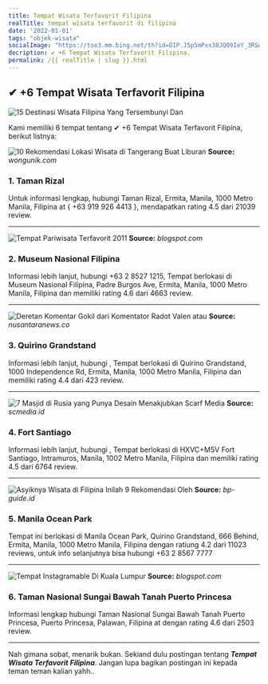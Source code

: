 ```yaml
---
title: Tempat Wisata Terfavorit Filipina
realTitle: tempat wisata terfavorit di filipina
date: '2022-01-01'
tags: "objek-wisata"
socialImage: "https://tse3.mm.bing.net/th?id=OIP.J5p5mPxx38JQ09IeY_3RSwHaJQ&amp;pid=15.1"
decription: ✔ +6 Tempat Wisata Terfavorit Filipina.
permalink: /{{ realTitle | slug }}.html
---
```


## ✔ +6 Tempat Wisata Terfavorit Filipina

![15 Destinasi Wisata Filipina Yang Tersembunyi Dan ](https://sgp1.digitaloceanspaces.com/tz-mag-id/wp-content/uploads/2019/07/060607071313/image12.jpg)



Kami memiliki 6 tempat tentang ✔ +6 Tempat Wisata Terfavorit Filipina, berikut listnya:



![10 Rekomendasi Lokasi Wisata di Tangerang Buat Liburan ](https://tse1.mm.bing.net/th?id=OIP.0u-BMgW_TsQl_lteR6TJxQHaEs&amp;pid=15.1)
**Source:** _wongunik.com_


### 1. Taman Rizal



Untuk informasi lengkap, hubungi Taman Rizal, Ermita, Manila, 1000 Metro Manila, Filipina at { +63 919 926 4413 }, mendapatkan rating 4.5 dari 21039 review.

---


![Tempat Pariwisata Terfavorit 2011](https://tse4.mm.bing.net/th?id=OIP.p9ANaqNHwYrCBKGDgYX5QgHaDt&amp;pid=15.1)
**Source:** _blogspot.com_


### 2. Museum Nasional Filipina



Informasi lebih lanjut, hubungi +63 2 8527 1215, Tempat berlokasi di Museum Nasional Filipina, Padre Burgos Ave, Ermita, Manila, 1000 Metro Manila, Filipina dan memiliki rating 4.6 dari 4663 review.

---


![Deretan Komentar Gokil dari Komentator Radot Valen atau ](https://tse3.mm.bing.net/th?id=OIP.HdbCo-NFnBwCFjdxibzHdwAAAA&amp;pid=15.1)
**Source:** _nusantaranews.co_


### 3. Quirino Grandstand



Informasi lebih lanjut, hubungi , Tempat berlokasi di Quirino Grandstand, 1000 Independence Rd, Ermita, Manila, 1000 Metro Manila, Filipina dan memiliki rating 4.4 dari 423 review.

---


![7 Masjid di Rusia yang Punya Desain Menakjubkan  Scarf Media](https://tse2.mm.bing.net/th?id=OIP.RTJPqMyoSptLXmIycHoDQgHaE5&amp;pid=15.1)
**Source:** _scmedia.id_


### 4. Fort Santiago



Informasi lebih lanjut, hubungi , Tempat berlokasi di HXVC+M5V Fort Santiago, Intramuros, Manila, 1002 Metro Manila, Filipina dan memiliki rating 4.5 dari 6764 review.

---


![Asyiknya Wisata di Filipina Inilah 9 Rekomendasi Oleh ](https://tse4.mm.bing.net/th?id=OIP.IBa3bnWflwOaxijVIjj11gHaFi&amp;pid=15.1)
**Source:** _bp-guide.id_


### 5. Manila Ocean Park



Tempat ini berlokasi di Manila Ocean Park, Quirino Grandstand, 666 Behind, Ermita, Manila, 1000 Metro Manila, Filipina dengan ratiung 4.2 dari 11023 reviews, untuk info selanjutnya bisa hubungi +63 2 8567 7777

---


![Tempat Instagramable Di Kuala Lumpur](https://tse2.mm.bing.net/th?id=OIP.cD6Fw6Zhw_vURO8oXxLYzQHaEO&amp;pid=15.1)
**Source:** _blogspot.com_


### 6. Taman Nasional Sungai Bawah Tanah Puerto Princesa



Informasi lengkap hubungi Taman Nasional Sungai Bawah Tanah Puerto Princesa, Puerto Princesa, Palawan, Filipina at  dengan rating 4.6 dari 2503 review.

---









Nah gimana sobat, menarik bukan. Sekiand dulu postingan tentang ***Tempat Wisata Terfavorit Filipina***. Jangan lupa bagikan postingan ini kepada teman teman kalian yahh..
